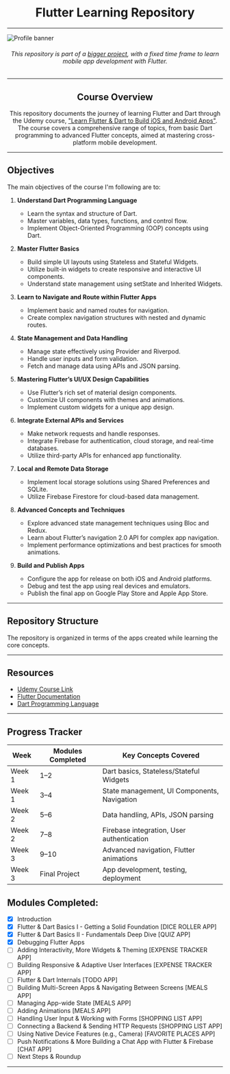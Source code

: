 <h1 align="center"> Flutter Learning Repository</h1>

---

![Profile banner](https://i.imgur.com/ygFxqFu.png)

<h6 align="center">This repository is part of a <a href="https://github.com/rajin-khan/capstone-sem-8" target="_blank" rel="noreferrer">bigger project</a>, with a fixed time frame to learn mobile app development with Flutter.</h6>

---

<h2 align="center">Course Overview</h2>

<p align="center">This repository documents the journey of learning Flutter and Dart through the Udemy course, <a href="https://www.udemy.com/course/el5hatib-flutter" target="_blank" rel="noreferrer">"Learn Flutter & Dart to Build iOS and Android Apps"</a>. The course covers a comprehensive range of topics, from basic Dart programming to advanced Flutter concepts, aimed at mastering cross-platform mobile development.</p>

---

## Objectives

The main objectives of the course I'm following are to:

1. **Understand Dart Programming Language**
   - Learn the syntax and structure of Dart.
   - Master variables, data types, functions, and control flow.
   - Implement Object-Oriented Programming (OOP) concepts using Dart.

2. **Master Flutter Basics**
   - Build simple UI layouts using Stateless and Stateful Widgets.
   - Utilize built-in widgets to create responsive and interactive UI components.
   - Understand state management using setState and Inherited Widgets.

3. **Learn to Navigate and Route within Flutter Apps**
   - Implement basic and named routes for navigation.
   - Create complex navigation structures with nested and dynamic routes.

4. **State Management and Data Handling**
   - Manage state effectively using Provider and Riverpod.
   - Handle user inputs and form validation.
   - Fetch and manage data using APIs and JSON parsing.

5. **Mastering Flutter’s UI/UX Design Capabilities**
   - Use Flutter’s rich set of material design components.
   - Customize UI components with themes and animations.
   - Implement custom widgets for a unique app design.

6. **Integrate External APIs and Services**
   - Make network requests and handle responses.
   - Integrate Firebase for authentication, cloud storage, and real-time databases.
   - Utilize third-party APIs for enhanced app functionality.

7. **Local and Remote Data Storage**
   - Implement local storage solutions using Shared Preferences and SQLite.
   - Utilize Firebase Firestore for cloud-based data management.

8. **Advanced Concepts and Techniques**
   - Explore advanced state management techniques using Bloc and Redux.
   - Learn about Flutter’s navigation 2.0 API for complex app navigation.
   - Implement performance optimizations and best practices for smooth animations.

9. **Build and Publish Apps**
   - Configure the app for release on both iOS and Android platforms.
   - Debug and test the app using real devices and emulators.
   - Publish the final app on Google Play Store and Apple App Store.

---

## Repository Structure

The repository is organized in terms of the apps created while learning the core concepts.

---

## Resources

- [Udemy Course Link](https://www.udemy.com/course/el5hatib-flutter/)
- [Flutter Documentation](https://flutter.dev/docs)
- [Dart Programming Language](https://dart.dev/guides)

---

## Progress Tracker

| Week         | Modules Completed  | Key Concepts Covered                           |
|--------------|--------------------|-----------------------------------------------|
| Week 1       | 1–2                | Dart basics, Stateless/Stateful Widgets        |
| Week 1       | 3–4                | State management, UI Components, Navigation   |
| Week 2       | 5–6                | Data handling, APIs, JSON parsing             |
| Week 2       | 7–8                | Firebase integration, User authentication     |
| Week 3       | 9–10               | Advanced navigation, Flutter animations       |
| Week 3       | Final Project      | App development, testing, deployment          |

## Modules Completed:

- [X] Introduction
- [X] Flutter & Dart Basics I - Getting a Solid Foundation [DICE ROLLER APP]
- [X] Flutter & Dart Basics II - Fundamentals Deep Dive [QUIZ APP]
- [X] Debugging Flutter Apps
- [ ] Adding Interactivity, More Widgets & Theming [EXPENSE TRACKER APP]
- [ ] Building Responsive & Adaptive User Interfaces [EXPENSE TRACKER APP]
- [ ] Flutter & Dart Internals [TODO APP]
- [ ] Building Multi-Screen Apps & Navigating Between Screens [MEALS APP]
- [ ] Managing App-wide State [MEALS APP]
- [ ] Adding Animations [MEALS APP]
- [ ] Handling User Input & Working with Forms [SHOPPING LIST APP]
- [ ] Connecting a Backend & Sending HTTP Requests  [SHOPPING LIST APP]
- [ ] Using Native Device Features (e.g., Camera) [FAVORITE PLACES APP]
- [ ] Push Notifications & More Building a Chat App with Flutter & Firebase [CHAT APP]
- [ ] Next Steps & Roundup
---

